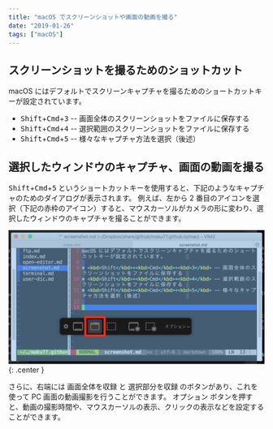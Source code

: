 ```yaml
---
title: "macOS でスクリーンショットや画面の動画を撮る"
date: "2019-01-26"
tags: ["macOS"]
---
```


スクリーンショットを撮るためのショットカット
----

macOS にはデフォルトでスクリーンキャプチャを撮るためのショートカットキーが設定されています。

* <kbd>Shift</kbd>+<kbd>Cmd</kbd>+<kbd>3</kbd> -- 画面全体のスクリーンショットをファイルに保存する
* <kbd>Shift</kbd>+<kbd>Cmd</kbd>+<kbd>4</kbd> -- 選択範囲のスクリーンショットをファイルに保存する
* <kbd>Shift</kbd>+<kbd>Cmd</kbd>+<kbd>5</kbd> -- 様々なキャプチャ方法を選択（後述）


選択したウィンドウのキャプチャ、画面の動画を撮る
----

<kbd>Shift</kbd>+<kbd>Cmd</kbd>+<kbd>5</kbd> というショートカットキーを使用すると、下記のようなキャプチャのためのダイアログが表示されます。
例えば、左から 2 番目のアイコンを選択（下記の赤枠のアイコン）すると、マウスカーソルがカメラの形に変わり、選択したウィンドウのキャプチャを撮ることができます。

![screenshot.png](screenshot.png){: .center }

さらに、右端には <samp>画面全体を収録</samp> と <samp>選択部分を収録</samp> のボタンがあり、これを使って PC 画面の動画撮影を行うことができます。
<samp>オプション</samp> ボタンを押すと、動画の撮影時間や、マウスカーソルの表示、クリックの表示などを設定することができます。


